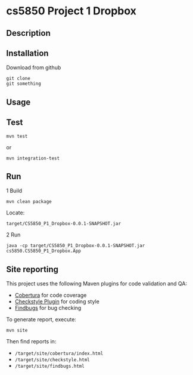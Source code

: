 # cs5850 Project 1 Dropbox

## Description

## Installation
Download from github
```
git clone
git something
```

## Usage



## Test

`mvn test`

or

`mvn integration-test`

## Run

1 Build
   
```
mvn clean package
```
   
   Locate: 
   
   ```
   target/CS5850_P1_Dropbox-0.0.1-SNAPSHOT.jar
   ```
   
2 Run
   
   ```
   java -cp target/CS5850_P1_Dropbox-0.0.1-SNAPSHOT.jar  cs5850.CS5850_P1_Dropbox.App
   ```

## Site reporting
This project uses the following Maven plugins for code validation and QA:
* [Cobertura](http://www.mojohaus.org/cobertura-maven-plugin/) for code coverage
* [Checkstyle Plugin](https://maven.apache.org/plugins/maven-checkstyle-plugin/) for coding style
* [Findbugs](https://mvnrepository.com/artifact/org.codehaus.mojo/findbugs-maven-plugin/3.0.5)
for bug checking

To generate report, execute:

```
mvn site
```

Then find reports in:

* `/target/site/cobertura/index.html`
* `/target/site/checkstyle.html`
* `/target/site/findbugs.html`
